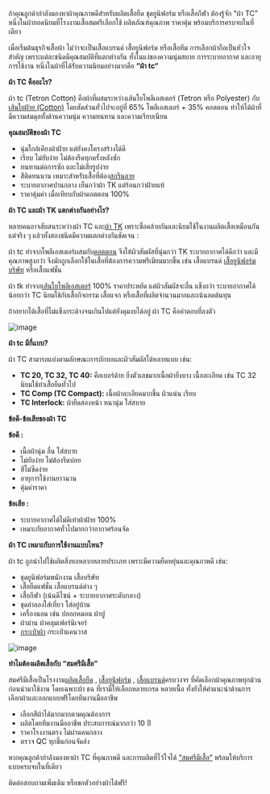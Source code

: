 ถ้าคุณลูกค้ากำลังมองหาผ้าคุณภาพดีสำหรับผลิตเสื้อยืด ชุดยูนิฟอร์ม หรือเสื้อกีฬา ต้องรู้จัก “ผ้า TC” หนึ่งในผ้ายอดนิยมที่โรงงานเสื้อสมศรีเลือกใช้ ผลิตภัณฑ์คุณภาพ ราคาคุ้ม พร้อมบริการครบจบในที่เดียว

เมื่อเริ่มต้นธุรกิจเสื้อผ้า ไม่ว่าจะเป็นเสื้อแบรนด์ เสื้อยูนิฟอร์ม หรือเสื้อทีม การเลือกผ้าถือเป็นหัวใจสำคัญ เพราะแต่ละชนิดมีคุณสมบัติที่แตกต่างกัน ทั้งในแง่ของความนุ่มสบาย การระบายอากาศ และอายุการใช้งาน หนึ่งในผ้าที่ได้รับความนิยมอย่างมากคือ **“ผ้า tc“**

**ผ้า TC คืออะไร?**

ผ้า tc (Tetron Cotton) คือผ้าที่ผสมระหว่างเส้นใยโพลีเอสเตอร์ (Tetron หรือ Polyester) กับ[เส้นใยฝ้าย (Cotton)](https://th.wikipedia.org/wiki/ผ้าฝ้าย) โดยสัดส่วนทั่วไปจะอยู่ที่ 65% โพลีเอสเตอร์ + 35% คอตตอน ทำให้ได้ผ้าที่มีความสมดุลทั้งด้านความนุ่ม ความทนทาน และความเรียบเนียน

**คุณสมบัติของผ้า TC**

- นุ่มใกล้เคียงผ้าฝ้าย แต่ยังคงโครงสร้างได้ดี
- เรียบ ไม่ยับง่าย ไม่ต้องรีดทุกครั้งหลังซัก
- ทนทานต่อการซัก และไม่เสียรูปง่าย
- สีติดทนนาน เหมาะสำหรับเสื้อที่ต้อง[สกรีนลาย](/blog/what-is-screen-printed-shirts)
- ระบายอากาศปานกลาง เย็นกว่าผ้า TK แต่ร้อนกว่าฝ้ายแท้
- ราคาคุ้มค่า เมื่อเทียบกับผ้าคอตตอน 100%

**ผ้า TC และผ้า TK แตกต่างกันอย่างไร?**

หลายคนอาจสับสนระหว่างผ้า TC และ[ผ้า TK](/blog/what-is-tk-fabric) เพราะชื่อคล้ายกันและนิยมใช้ในงานผลิตเสื้อเหมือนกัน แต่จริง ๆ แล้วทั้งสองชนิดมีความแตกต่างกันชัดเจน :

ผ้า tc ทำจากโพลีเอสเตอร์ผสมกับ[คอตตอน](/blog/what-is-cotton) จึงให้ผิวสัมผัสที่นุ่มกว่า TK ระบายอากาศได้ดีกว่า และมีคุณภาพสูงกว่า จึงมักถูกเลือกใช้ในเสื้อที่ต้องการความพรีเมียมมากขึ้น เช่น เสื้อแบรนด์ [เสื้อยูนิฟอร์มบริษัท](/company-shirt) หรือเสื้อแฟชั่น

ผ้า tk ทำจาก[เส้นใยโพลีเอสเตอร์](/blog/what-is-polyester-fabric-used-for) 100% ราคาประหยัด แต่ผิวสัมผัสจะลื่น แข็งกว่า ระบายอากาศได้น้อยกว่า TC นิยมใช้กับเสื้อกิจกรรม เสื้อแจก หรือเสื้อที่ผลิตจำนวนมากและเน้นลดต้นทุน

ถ้าอยากได้เสื้อที่ไม่แข็งกระด้างจนเกินไปแต่ยังคุมงบได้อยู่ ผ้า TC คือคำตอบที่ลงตัว

![image](/blog/what-is-tc-fabric-what-type-of-fabric-1.jpg)

**ผ้า tc มีกี่แบบ?**

ผ้า TC สามารถแบ่งตามลักษณะการถักทอและผิวสัมผัสได้หลายแบบ เช่น:

- **TC 20, TC 32, TC 40:** คือเบอร์ด้าย ยิ่งตัวเลขมากเนื้อผ้ายิ่งบาง เนื้อละเอียด เช่น TC 32 นิยมใช้ทำเสื้อยืดทั่วไป
- **TC Comp (TC Compact):** เนื้อผ้าละเอียดมากขึ้น ผิวแน่น เรียบ
- **TC Interlock:** ผ้ายืดสองหน้า หนานุ่ม ใส่สบาย

**ข้อดี-ข้อเสียของผ้า TC**

**ข้อดี :**

- เนื้อผ้านุ่ม ลื่น ใส่สบาย
- ไม่ยับง่าย ไม่ต้องรีดบ่อย
- สีไม่ซีดง่าย
- อายุการใช้งานยาวนาน
- คุ้มค่าราคา

**ข้อเสีย :**

- ระบายอากาศได้ไม่ดีเท่าผ้าฝ้าย 100%
- เหมาะกับอากาศทั่วไปมากกว่าอากาศร้อนจัด

**ผ้า TC เหมาะกับการใช้งานแบบไหน?**

ผ้า tc ถูกนำไปใช้ผลิตสิ่งทอหลากหลายประเภท เพราะมีความยืดหยุ่นและคุณภาพดี เช่น:

- ชุดยูนิฟอร์มพนักงาน เสื้อบริษัท
- เสื้อยืดแฟชั่น เสื้อแบรนด์ต่าง ๆ
- เสื้อกีฬา (เน้นดีไซน์ + ระบายอากาศระดับกลาง)
- ชุดลำลองใส่เที่ยว ใส่อยู่บ้าน
- เครื่องนอน เช่น ปลอกหมอน ผ้าปู
- ผ้าม่าน ผ้าคลุมเฟอร์นิเจอร์
- [กระเป๋าผ้า](/fabric-bag) กระเป๋าแคนวาส

![image](/blog/what-is-tc-fabric-what-type-of-fabric-2.jpg)

**ทำไมต้องผลิตเสื้อกับ “สมศรีมีเสื้อ”**

สมศรีมีเสื้อเป็นโรงงาน[ผลิตเสื้อยืด](/blog/reasons-why-t-shirts-are-always-popular) , [เสื้อยูนิฟอร์ม](/company-shirt) , [เสื้อแบรนด์](/blog/how-to-start-your-own-tshirt-business)ครบวงจร ที่คัดเลือกผ้าคุณภาพทุกม้วนก่อนนำมาใช้งาน โดยเฉพาะผ้า ธฉ ที่เรามีให้เลือกหลายเกรด หลายเนื้อ ทั้งยังให้คำแนะนำด้านการเลือกผ้าและออกแบบฟรีโดยทีมงานมืออาชีพ

- เลือกสีผ้าได้มากมากตามคุณต้องการ
- ผลิตโดยทีมงานมืออาชีพ ประสบการณ์มากกว่า 10 ปี
- ราคาโรงงานตรง ไม่ผ่านคนกลาง
- ตรวจ QC ทุกชิ้นก่อนจัดส่ง

หากคุณลูกค้ากำลังมองหาผ้า TC ที่คุณภาพดี และการผลิตที่ไว้ใจได้ [“สมศรีมีเสื้อ“](/) พร้อมให้บริการแบบครบจบในที่เดียว

ติดต่อสอบถามเพิ่มเติม หรือขอตัวอย่างผ้าได้ฟรี!